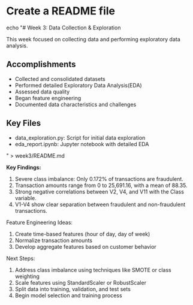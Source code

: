 # Create a README file

echo "# Week 3: Data Collection & Exploration

This week focused on collecting data and performing exploratory data analysis.

## Accomplishments

- Collected and consolidated datasets
- Performed detailed Exploratory Data Analysis(EDA)
- Assessed data quality
- Began feature engineering
- Documented data characteristics and challenges

## Key Files

- data_exploration.py: Script for initial data exploration
- eda_report.ipynb: Jupyter notebook with detailed EDA

" > week3/README.md


**Key Findings:**

1. Severe class imbalance: Only 0.172% of transactions are fraudulent.
2. Transaction amounts range from 0 to 25,691.16, with a mean of 88.35.
3. Strong negative correlations between V2, V4, and V11 with the Class variable.
4. V1-V4 show clear separation between fraudulent and non-fraudulent transactions.

Feature Engineering Ideas:

1. Create time-based features (hour of day, day of week)
2. Normalize transaction amounts
3. Develop aggregate features based on customer behavior

Next Steps:

1. Address class imbalance using techniques like SMOTE or class weighting
2. Scale features using StandardScaler or RobustScaler
3. Split data into training, validation, and test sets
4. Begin model selection and training process

